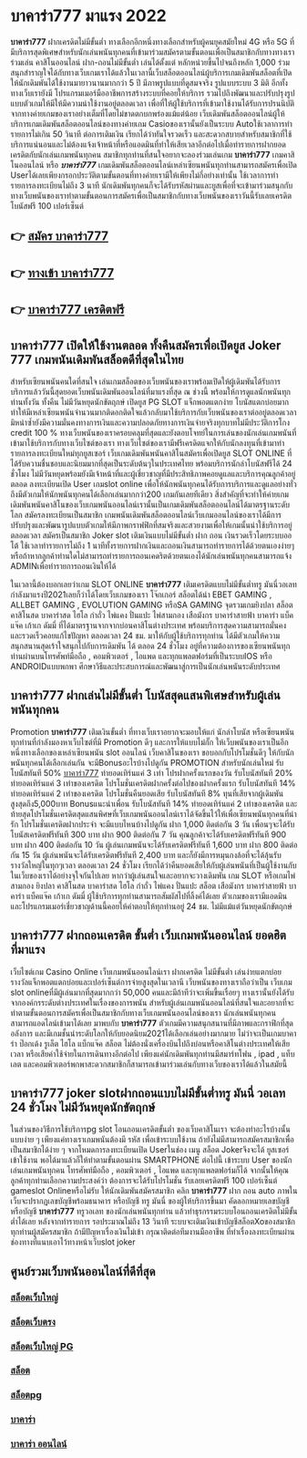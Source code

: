 # บาคาร่า777  มาแรง 2022

**บาคาร่า777** ฝากเครดิตไม่มีขั้นต่ำ  ทางเลือกอีกหนึ่งทางเลือกสำหรับผู้คนยุคสมัยใหม่ 4G หรือ 5G ที่มีบริการสุดพิเศษสำหรับนักเล่นพนันทุกคนที่เข้ามาร่วมสมัครตามขั้นตอนเพื่อเป็นสมาชิกกับทางทางเราร่วมเล่น คาสิโนออนไลน์ ฝาก-ถอนไม่มีขั้นต่ำ เล่นได้ตั้งแต่ หลักหน่วยขึ้นไปจนถึงหลัก 1,000 ร่วมสนุกสำราญใจได้กับทางเว็บเกมเราได้แล้วในเวลานี้เว็บสล็อตออนไลน์ผู้บริการเกมเดิมพันสล็อตที่เปิดให้นักเดิมพันได้ใช้งานมายาวนานมากกว่า 5 ปี มีภาพรูปแบบที่ดูสมจจริง รูปแบบระบบ 3 มิติ
อีกทั้งทางเว็บเรายังมี โปรแกรมเมอร์มืออาชีพการสร้างระบบที่คอยให้บริการ  รวมไปถึงพัฒนาและปรับปรุงรูปแบบตัวเกมให้มีให้มีความน่าใช้งานอยู่ตลอดเวลา เพื่อที่ให้ผู้ใช้บริการที่เข้ามาใช้งานได้รับการปรนนิบัติจากทางค่ายเกมของเราอย่างเต็มที่โดยไม่ขาดตกบกพร่องแม้แต่น้อย เว็บเดิมพันสล็อตออนไลน์ผู้ให้บริการเกมเดิมพันสล็อตออนไลน์ของทางค่ายเกม Casioของเรานั้นยังเป็นระบบ Autoใช้เวลาการทำรายการไม่เกิน 50 วินาที ต่อการเติมเงิน เรียกได้ว่าทันใจรวดเร็ว และสะดวกสบายสำหรับสมาชิกที่ใช้บริการแน่นอนและไม่ต้องแจ้งเจ้าหน้าที่หรือแอดมินที่ทำให้เสียเวลาอีกต่อไปเมื่อทำรายการฝากยอดเครดิตกับนักเล่นเกมพนันทุกคน
สมาชิกทุกท่านที่สนใจอยากจะลองร่วมเล่นเกม **บาคาร่า777** เกมคาสิโนออนไลน์ หรือ ***บาคาร่า777*** เกมเดิมพันสล็อตออนไลน์เหล่าเซียนพนันทุกท่านสามารถสมัครเพื่อเปิด Userได้เลยเพียงกรอกประวัติตามขั้นตอนที่ทางค่ายเรามีให้เพียงไม่กี่อย่างเท่านั้น ใช้เวลาการทำรายการลงทะเบียนไม่ถึง 3 นาที นักเดิมพันทุกคนก็จะได้รับรหัสผ่านและยูสเพื่อที่จะเข้ามาร่วมสนุกกับทางเว็บพนันของเราทำตามขั้นตอนการสมัครเพื่อเป็นสมาชิกกับทางเว็บพนันของเราวันนี้รับเลยเครดิตโบนัสฟรี 100 เปอร์เซ็นต์ 

## 👉 [สมัคร บาคาร่า777](https://archa888.com/)
## 👉 [ทางเข้า บาคาร่า777](https://archa888.com/)
## 👉 [บาคาร่า777 เครดิตฟรี](https://archa888.com/)

## บาคาร่า777 เปิดให้ใช้งานตลอด ทั้งคืนสมัครเพื่อเปิดยูส Joker 777 เกมพนันเดิมพันสล็อตดีที่สุดในไทย

สำหรับเซียนพนันคนใดที่สนใจ เล่นเกมสล็อตของเว็บพนันของเราพร้อมเปิดให้ผู้เดิมพันได้รับการบริการแล้ววันนี้สุดยอดเว็บพนันเดิมพันออนไลน์ที่มาแรงที่สุด ณ ช่วงนี้ พร้อมให้การดูแลนักพนันทุกท่านทั้งวัน ทั้งคืน ไม่มีวันหยุดนักขัตฤกษ์ เปิดยูส  PG SLOT แจ็กพอตแตกง่าย โบนัสแตกบ่อยมาก ทำให้มีเหล่าเซียนพนันจำนวนมากติดอกติดใจแล้วกลับมาใช้บริการกับเว็บพนันของเราต่ออยู่ตลอดเวลา มิหนำซ้ำยังมีความมั่นคงทางการเงินและความปลอดภัยทางการเงินจ่ายจริงทุกบาทไม่มีประวัติการโกง credit 100 % ทางเว็บพนันของเราครอบคลุมที่สุดและยังตอบโจทย์ในการเล่นของนักเล่นเกมพนันที่เข้ามาใช้บริการกับทางเว็บไซต์ของเรา
ทางเว็บไซต์ของเรามีฟรีเครดิตแจกให้กับนักลงทุนที่เข้ามาทำรายการลงทะเบียนใหม่ทุกยูสเซอร์ เว็บเกมเดิมพันพนันคาสิโนสมัครเพื่อเปิดยูส SLOT ONLINE ที่ได้รับความชื่นชอบและนิยมมากที่สุดเป็นระดับต้นๆในประเทศไทย พร้อมบริการนักล่าโบนัสฟรีได้ 24 ชั่วโมง ไม่มีวันหยุดพร้อมยังมีเจ้าหน้าที่และผู้เชี่ยวชาญที่มีประสิทธิภาพคอยดูแลและบริการคุณลูกค้าอยู่ตลอด ลงทะเบียนเปิด User เกมslot online เพื่อให้นักพนันทุกคนได้รับการบริการและดูแลอย่างทั่วถึงมีตัวเกมให้นักพนันทุกคนได้เลือกเล่นมากกว่า200 เกมกันเลยทีเดียว
สิ่งสำคัญที่จะทำให้ค่ายเกมเดิมพันพนันคาสิโนของเว็บเกมพนันออนไลน์เรานั้นเป็นเกมเดิมพันสล็อตออนไลน์ได้มาตรฐานระดับโลก สมัครลงทะเบียนเป็นสมาชิก  เกมพนันเดิมพันสล็อตออนไลน์เว็บเกมออนไลน์ของเราได้มีการปรับปรุงและพัฒนารูปแบบตัวเกมให้มีภาพกราฟฟิกที่สมจริงและสวยงามเพื่อให้เกมนั้นน่าใช้บริการอยู่ตลอดเวลา สมัครเป็นสมาชิก Joker slot เติมเงินแบบไม่มีขั้นต่ำ ฝาก ถอน เงินรวดเร็วโดยระบบออโต้ ใช้เวลาทำรายการไม่ถึง 1 นาทีทั้งรายการฝากเงินและถอนเงินสามารถทำรายการได้ด้วยตนเองง่ายๆ หรือถ้าหากลูกค้าท่านใดไม่สามารถทำรายการถอนเคดริตด้วยตนเองได้นักเล่นพนันทุกคนสามารถแจ้ง ADMINเพื่อทำรายการถอนเงินให้ได้

ในเวลานี้ต้องบอกเลยว่าเกม SLOT ONLINE  **บาคาร่า777** เติมเครดิตแบบไม่มีขั้นต่ำทรู มันนี่วอเลท กำลังมาแรงปี2021เลยก็ว่าได้โดยเว็บเกมของเรา โจ๊กเกอร์ สล็อตได้นำ EBET GAMING , ALLBET GAMING , EVOLUTION GAMING หรือSA GAMING จุดรวมเกมยิงปลา สล็อต คาสิโนสด บาคาร่าสด ไฮโล กำถั่ว ไพ่แคง ปั่นแปะ ไพ่สามกอง เสือมังกร บาคาร่าสายฟ้า บาคาร่า แบ็คแจ๊ค เก้าเก ดัมมี่ ที่ได้มาตรฐานจากจากบ่อนคาสิโนต่างประเทศ พร้อมบริการสุดความสามารถมั่นคงและรวดเร็วคอยแก้ไขปัญหา ตลอดเวลา 24 ชม. มาให้กับผู้ใช้บริการทุกท่าน ได้มีตัวเกมให้ความสนุกสนานสุดเร้าใจสนุกไปกับการเดิมพัน ได้ ตลอด 24 ชั่วโมง อยู่ที่ความต้องการของเซียนพนันทุกท่านผ่านบนโทรศัพท์มือถือ , คอมพิวเตอร์ , ไอแพด และทุกแพลตฟอร์มที่เป็นระบบIOS หรือ ANDROIDแบบพกพา ศึกษาวิธีและประสบการณ์และพัฒนาสู่การเป็นนักเล่นพนันระดับประเทศ

## บาคาร่า777 ฝากเล่นไม่มีขั้นต่ำ โบนัสสุดแสนพิเศษสำหรับผู้เล่นพนันทุกคน

 Promotion  **บาคาร่า777** เติมเงินขั้นต่ำ ที่ทางเว็บเราอยากจะมอบให้แก่  นักล่าโบนัส หรือเซียนพนันทุกท่านที่กำลังมองหาเว็บไซต์ที่มี  Promotion ดีๆ และการให้แบบไม่กั๊ก ให้เว็บพนันของเราเป็นอีกหนึ่งทางเลือกของเหล่าเซียนพนัน slot ออนไลน์ เว็บคาสิโนของเรา ขอบอกกับโปรโมชั่นดีๆ ให้กับนักพนันทุกคนได้เลือกเล่นกัน จะมีBonusอะไรบ้างไปดูกัน
 PROMOTION สำหรับนักเล่นใหม่ รับโบนัสทันที 50% [บาคาร่า777](https://archa888.com/) ทำยอดเทิร์นแค่ 3 เท่า
โปรฝากครั้งแรกของวัน รับโบนัสทันที 20% ทำยอดเทิร์นแค่ 3 เท่าของเครดิต
โปรโมชั่นเครดิตฝากครั้งต่อไปของฝากครั้งแรก รับโบนัสทันที 14% ทำยอดเทิร์นแค่ 2 เท่าของเครดิต
โปรโมชั่นคืนยอดเสีย รับโบนัสทันที 8% ทุนที่เสียจากผู้เดิมพัน สูงสุดถึง5,000บาท
Bonusแนะนำเพื่อน รับโบนัสทันที 14% ทำยอดเทิร์นแค่ 2 เท่าของเครดิต
และท้ายสุดโปรโมชั่นเครดิตสุดแสนพิศษที่เว็บเกมพนันออนไลน์เราได้จัดขึ้นไว้ให้เพื่อเซียนพนันทุกคนที่น่ารัก โปรโมชั่นเครดิตฝากประจำ จะมีแบบไหนบ้างไปดูกัน
ฝาก 1,000 ติดต่อกัน 3 วัน เพื่อนๆจะได้รับโบนัสเครดิตฟรีทันที 300 บาท
ฝาก 900 ติดต่อกัน 7 วัน คุณลูกค้าจะได้รับเครดิตฟรีทันที 900 บาท
ฝาก 400 ติดต่อกัน 10 วัน ผู้เล่นเกมพนันจะได้รับเครดิตฟรีทันที 1,600 บาท
ฝาก 800 ติดต่อกัน 15 วัน ผู้เล่นพนันจะได้รับเครดิตฟรีทันที 2,400 บาท
และก็ยังมีการหมุนกงล้อที่จะได้ลุ้นรับรางวัลใหญ่ในทุกๆเวลา ตลอดเวลา 24 ชั่วโมง เรียกได้ว่าคืนยอดเสียให้กับผู้เล่นพนันที่เป็นผู้ใช้งานกับในเว็บของเราได้อย่างจุใจกันไปเลย หากว่าผู้เล่นสนใจและอยากจะวางเดิมพัน เกม SLOT หรือเกมไพ่สามกอง  ยิงปลา คาสิโนสด บาคาร่าสด ไฮโล กำถั่ว ไพ่แคง ปั่นแปะ สล็อต เสือมังกร บาคาร่าสายฟ้า บาคาร่า แบ็คแจ๊ค เก้าเก ดัมมี่ ผู้ใช้บริการทุกท่านสามารถสัมผัสไปที่ลิ้งค์ได้เลย ตัวเกมของเรามีแอดมินและโปรแกรมเมอร์เชี่ยวชาญด้านนี้คอยให้คำตอบให้ทุกท่านอยู่ 24 ชม. ไม่มีแม้แต่วันหยุดนักขัตฤกษ์

## บาคาร่า777 ฝากถอนเครดิต ขั้นต่ำ  เว็บเกมพนันออนไลน์ ยอดฮิตที่มาแรง

เว็บไซต์เกม  Casino Online เว็บเกมพนันออนไลน์เรา ฝากเครดิต ไม่มีขั้นต่ำ เล่นง่ายแตกบ่อย รางวัลแจ็กพอตแตกบ่อยและเปอร์เซ็นต์การจ่ายสูงสุดในเวลานี เว็บพนันของทางเราถือว่าเป็น เว็บเกม slot onlineที่มีผู้เล่นมากที่สุดมากกว่า 50,000 คนและมีถ้าทีว่าจะเพิ่มขึ้นเรื่อยๆ ทางเรานั้นยังได้รับจากองค์กรระดับต่างประเทศในเรื่องของการพนัน สำหรับผู้เล่นเกมพนันออนไลน์ที่สนใจและอยากที่จะทำตามขั้นตอนการสมัครเพื่อเป็นสมาชิกกับทางเว็บเกมพนันออนไลน์ของเรา นักเล่นพนันทุกคนสามารถแอดไลน์เข้ามาได้เลย
	มาพบกับ **บาคาร่า777** ตัวเกมมีความสนุกสนานที่มีภาพและกราฟิกที่สุดอลังการ และมีเกมชั้นนำระดับโลกให้กับยอดนิยม2021ได้เลือกเล่นอย่างมากมาย  ไม่ว่าจะเป็นเกมบาคาร่า ป๊อกเด้ง รูเล็ต ไฮโล แบ็กแจ๊ค สล็อต ไม่ต้องนั่งเครื่องบินไปถึงบ่อนหรือคาสิโนต่างประเทศให้เสียเวลา หรือเสียค่าใช้จ่ายในการเดินทางอีกต่อไป เพียงแค่นักเดิมพันทุกท่านมีสมาร์ทโฟน , ipad , แท็บเลต และคอมพิวเตอร์พกพาสะดวกสมาชิกก็สามารถเข้ามาร่วมเล่นกับทางเว็บของเราได้แล้วในสมัยนี้

## บาคาร่า777 joker slotฝากถอนแบบไม่มีขั้นต่ำทรู มันนี่ วอเลท 24 ชั่วโมง ไม่มีวันหยุดนักขัตฤกษ์

ในส่วนของวิธีการใช้บริการpg slot โอนถอนเครดิตขั้นต่ำ ของเว็บคาสิโนเรา จะต้องทำอะไรบ้างนั้น แบบง่าย ๆ เพียงแค่ทางเราเกมพนันต้องมี รหัส เพื่อเข้าระบบใช้งาน ถ้ายังไม่มีสามารถสมัครสมาชิกเพื่อเป็นสมาชิกได้ง่าย ๆ จากโหมดการลงทะเบียนเปิด Userในช่อง เมนู สล็อต Jokerจึงจะได้ ยูสเซอร์ เข้าใช้งาน พอได้มาแล้วก็ให้ทำตามขั้นตอนผ่าน SMARTPHONE ต่อไปนี้
เข้าระบบ User  ของนักเล่นเกมพนันทุกคน โทรศัพท์มือถือ , คอมพิวเตอร์ , ไอแพด และทุกแพลตฟอร์มก็ได้
จากนั้นให้คุณลูกค้าทุกท่านเลือกความประสงค์ว่า ต้องการจะได้รับโปรโมชั่น รับเลยเครดิตฟรี 100 เปอร์เซ็นต์ gameslot Onlineหรือไม่รับ
ให้นักเดิมพันสมัครสมาชิก คลิก **บาคาร่า777** ฝาก ถอน auto ภาพในเว็บจะปรากฏเลขบัญชีพร้อมธนาคาร หรือบัญชี ทรู มันนี่ ของผู้ให้บริการขึ้นมา
คัดลอกหมายเลขบัญชี หรือบัญชี **บาคาร่า777** ทรูวอเลท ของนักเล่นพนันทุกท่าน แล้วทำธุรกรรมระบบโอนถอนเครดิตไม่มีขั้นต่ำได้เลย
หลังจากทำรายการ รอประมาณไม่ถึง 13 วินาที ระบบจะเติมเงินเข้าบัญชีสล็อตXoของสมาชิกทุกท่านผู้สมัครสมาชิก
ถ้ามีปัญหาเรื่องเงินไม่เข้า กรุณาติดต่อทีมงานมืออาชีพ ที่ทำเรื่องลงทะเบียนผ่านช่องทางที่แนบเอาไว้ทางหน้าเว็บslot joker

## ศูนย์รวมเว็บพนันออนไลน์ที่ดีที่สุด

### [สล็อตเว็บใหญ่](https://archa888.com/)
### [สล็อตเว็บตรง](https://slot168boy.com/)
### [สล็อตเว็บใหญ่ PG](https://archa888.com/)
### [สล็อต](https://atom.io/themes/%E0%B8%AA%E0%B8%A5%E0%B9%87%E0%B8%AD%E0%B8%95%E3%80%90%E0%B9%80%E0%B8%A7%E0%B9%87%E0%B8%9A%20%E0%B8%AA%E0%B8%A5%E0%B9%87%E0%B8%AD%E0%B8%95%20%E0%B8%AD%E0%B8%AD%E0%B8%99%E0%B9%84%E0%B8%A5%E0%B8%99%E0%B9%8C%20%E0%B8%AD%E0%B8%B1%E0%B8%99%E0%B8%94%E0%B8%B1%E0%B8%9A%201%E3%80%91)
### [สล็อตpg](https://atom.io/themes/%E0%B8%AA%E0%B8%A5%E0%B9%87%E0%B8%AD%E0%B8%95pg%E3%80%90pg%20slot%201%20%E0%B8%9A%E0%B8%B2%E0%B8%97%E3%80%91)
### [บาคาร่า](https://atom.io/themes/%E0%B8%9A%E0%B8%B2%E0%B8%84%E0%B8%B2%E0%B8%A3%E0%B9%88%E0%B8%B2%E3%80%90%E0%B8%82%E0%B8%B1%E0%B9%89%E0%B8%99%E0%B8%95%E0%B9%88%E0%B8%B3%201%20%E0%B8%9A%E0%B8%B2%E0%B8%97%E3%80%91)
### [บาคาร่า ออนไลน์](https://atom.io/themes/%E0%B8%9A%E0%B8%B2%E0%B8%84%E0%B8%B2%E0%B8%A3%E0%B9%88%E0%B8%B2%20%E0%B8%AD%E0%B8%AD%E0%B8%99%E0%B9%84%E0%B8%A5%E0%B8%99%E0%B9%8C%E3%80%90%E0%B9%80%E0%B8%A7%E0%B9%87%E0%B8%9A%20%E0%B8%AA%E0%B8%A5%E0%B9%87%E0%B8%AD%E0%B8%95%20%E0%B8%AD%E0%B8%AD%E0%B8%99%E0%B9%84%E0%B8%A5%E0%B8%99%E0%B9%8C%20%E0%B8%AD%E0%B8%B1%E0%B8%99%E0%B8%94%E0%B8%B1%E0%B8%9A%201%E3%80%91)
